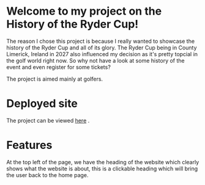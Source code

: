 # Welcome to my project on the History of the Ryder Cup! 
The reason I chose this project is because I really wanted to showcase the history of the Ryder Cup and all of its glory. The Ryder Cup being in County Limerick, Ireland in 2027 also influenced my decision as it's pretty topcial in the golf world right now. So why not have a look at some history of the event and even register for some tickets? 

The project is aimed mainly at golfers.

# Deployed site
The project can be viewed [here](https://drennan98.github.io/History-of-the-Ryder-Cup/) .

# Features 
At the top left of the page, we have the heading of the website which clearly shows what the website is about, this is a clickable heading which will bring the user back to the home page.

